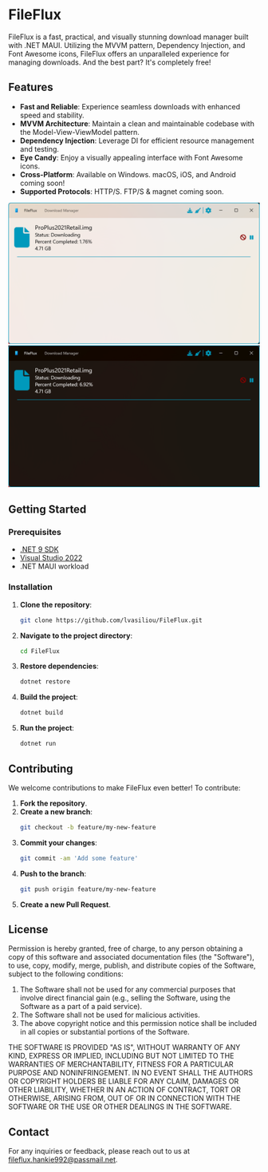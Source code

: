 # FileFlux

FileFlux is a fast, practical, and visually stunning download manager built with .NET MAUI. Utilizing the MVVM pattern, Dependency Injection, and Font Awesome icons, FileFlux offers an unparalleled experience for managing downloads. And the best part? It's completely free!

## Features

- **Fast and Reliable**: Experience seamless downloads with enhanced speed and stability.
- **MVVM Architecture**: Maintain a clean and maintainable codebase with the Model-View-ViewModel pattern.
- **Dependency Injection**: Leverage DI for efficient resource management and testing.
- **Eye Candy**: Enjoy a visually appealing interface with Font Awesome icons.
- **Cross-Platform**: Available on Windows. macOS, iOS, and Android coming soon!
- **Supported Protocols**: HTTP/S. FTP/S & magnet coming soon.

![FileFlux Light](FileFlux-Light.png)
![FileFlux Dark](FileFlux-Dark.png)

## Getting Started

### Prerequisites

- [.NET 9 SDK](https://dotnet.microsoft.com/en-us/download/dotnet/9.0)
- [Visual Studio 2022](https://visualstudio.microsoft.com/)
- .NET MAUI workload

### Installation

1. **Clone the repository**:
    ```sh
    git clone https://github.com/lvasiliou/FileFlux.git
    ```

2. **Navigate to the project directory**:
    ```sh
    cd FileFlux
    ```

3. **Restore dependencies**:
    ```sh
    dotnet restore
    ```

4. **Build the project**:
    ```sh
    dotnet build
    ```

5. **Run the project**:
    ```sh
    dotnet run
    ```

## Contributing

We welcome contributions to make FileFlux even better! To contribute:

1. **Fork the repository**.
2. **Create a new branch**:
    ```sh
    git checkout -b feature/my-new-feature
    ```
3. **Commit your changes**:
    ```sh
    git commit -am 'Add some feature'
    ```
4. **Push to the branch**:
    ```sh
    git push origin feature/my-new-feature
    ```
5. **Create a new Pull Request**.

## License

Permission is hereby granted, free of charge, to any person obtaining a copy of this software and associated documentation files (the "Software"), to use, copy, modify, merge, publish, and distribute copies of the Software, subject to the following conditions:

1. The Software shall not be used for any commercial purposes that involve direct financial gain (e.g., selling the Software, using the Software as a part of a paid service).
2. The Software shall not be used for malicious activities.
3. The above copyright notice and this permission notice shall be included in all copies or substantial portions of the Software.

THE SOFTWARE IS PROVIDED "AS IS", WITHOUT WARRANTY OF ANY KIND, EXPRESS OR IMPLIED, INCLUDING BUT NOT LIMITED TO THE WARRANTIES OF MERCHANTABILITY, FITNESS FOR A PARTICULAR PURPOSE AND NONINFRINGEMENT. IN NO EVENT SHALL THE AUTHORS OR COPYRIGHT HOLDERS BE LIABLE FOR ANY CLAIM, DAMAGES OR OTHER LIABILITY, WHETHER IN AN ACTION OF CONTRACT, TORT OR OTHERWISE, ARISING FROM, OUT OF OR IN CONNECTION WITH THE SOFTWARE OR THE USE OR OTHER DEALINGS IN THE SOFTWARE.


## Contact

For any inquiries or feedback, please reach out to us at [fileflux.hankie992@passmail.net](mailto:fileflux.hankie992@passmail.net).
